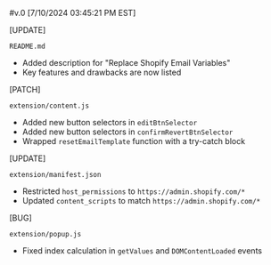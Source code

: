 #v.0 [7/10/2024 03:45:21 PM EST]

[UPDATE]

`README.md`

- Added description for "Replace Shopify Email Variables"
- Key features and drawbacks are now listed

[PATCH]

`extension/content.js`

- Added new button selectors in `editBtnSelector`
- Added new button selectors in `confirmRevertBtnSelector`
- Wrapped `resetEmailTemplate` function with a try-catch block

[UPDATE]

`extension/manifest.json`

- Restricted `host_permissions` to `https://admin.shopify.com/*`
- Updated `content_scripts` to match `https://admin.shopify.com/*`

[BUG]

`extension/popup.js`

- Fixed index calculation in `getValues` and `DOMContentLoaded` events

